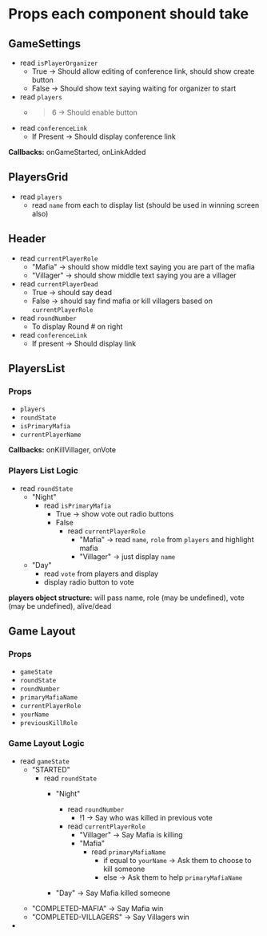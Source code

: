 # Props each component should take
## GameSettings
- read `isPlayerOrganizer`
    - True -> Should allow editing of conference link, should show create button
    - False -> Should show text saying waiting for organizer to start
- read `players`
    - >6 -> Should enable button
- read `conferenceLink`
    - If Present -> Should display conference link

**Callbacks:** onGameStarted, onLinkAdded

## PlayersGrid
- read `players`
    - read `name` from each to display list (should be used in winning screen also)

## Header
- read `currentPlayerRole`
    - "Mafia" -> should show middle text saying you are part of the mafia
    - "Villager" -> should show middle text saying you are a villager
- read `currentPlayerDead`
    - True -> should say dead
    - False -> should say find mafia or kill villagers based on `currentPlayerRole`
- read `roundNumber` 
    - To display Round # on right
- read `conferenceLink` 
    - If present -> Should display link

## PlayersList
### Props
- `players`
- `roundState`
- `isPrimaryMafia`
- `currentPlayerName`

**Callbacks:** onKillVillager, onVote

### Players List Logic
- read `roundState`
    - "Night"
        - read `isPrimaryMafia` 
            - True -> show vote out radio buttons
            - False
                - read `currentPlayerRole`
                    - "Mafia" -> read `name`, `role` from `players` and highlight mafia
                    - "Villager" -> just display `name`
    - "Day"
        - read `vote` from players and display
        - display radio button to vote

**players object structure:** will pass name, role (may be undefined), vote (may be undefined), alive/dead

## Game Layout
### Props
- `gameState`
- `roundState`
- `roundNumber`
- `primaryMafiaName`
- `currentPlayerRole`
- `yourName`
- `previousKillRole`

### Game Layout Logic

- read `gameState`
    - "STARTED"
        - read `roundState`
            - "Night"
                - read `roundNumber`
                    - !1 -> Say who was killed in previous vote
                - read `currentPlayerRole`
                    - "Villager" -> Say Mafia is killing
                    - "Mafia"
                        - read `primaryMafiaName`
                            - if equal to `yourName` ->  Ask them to choose to kill someone
                            - else -> Ask them to help `primaryMafiaName`

            - "Day" -> Say Mafia killed someone
    - "COMPLETED-MAFIA" -> Say Mafia win
    - "COMPLETED-VILLAGERS" -> Say Villagers win
-

